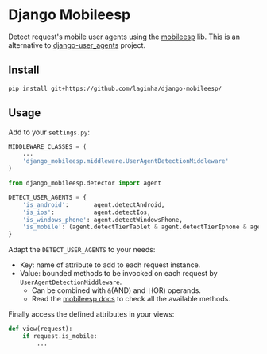 # Django Mobileesp

Detect request's mobile user agents using the [mobileesp](http://blog.mobileesp.com/) lib. This is an alternative to [django-user_agents](https://github.com/selwin/django-user_agents) project. 


## Install

    pip install git+https://github.com/laginha/django-mobileesp/

## Usage

Add to your `settings.py`:

```python
MIDDLEWARE_CLASSES = (
    ...
    'django_mobileesp.middleware.UserAgentDetectionMiddleware'
)

from django_mobileesp.detector import agent

DETECT_USER_AGENTS = {
    'is_android':       agent.detectAndroid,
    'is_ios':           agent.detectIos,
    'is_windows_phone': agent.detectWindowsPhone,
    'is_mobile': (agent.detectTierTablet & agent.detectTierIphone & agent.detectMobileQuick),
}
```

Adapt the `DETECT_USER_AGENTS` to your needs:

- Key: name of attribute to add to each request instance. 
- Value: bounded methods to be invocked on each request by `UserAgentDetectionMiddleware`. 
    - Can be combined with `&`(AND) and `|`(OR) operands. 
    - Read the [mobileesp docs](http://blog.mobileesp.com/?page_id=53) to check all the available methods.


Finally access the defined attributes in your views:

```python
def view(request):
    if request.is_mobile:
        ...
```
